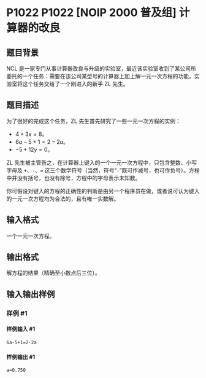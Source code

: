 # P1022 P1022 [NOIP 2000 普及组] 计算器的改良

## 题目背景

NCL 是一家专门从事计算器改良与升级的实验室，最近该实验室收到了某公司所委托的一个任务：需要在该公司某型号的计算器上加上解一元一次方程的功能。实验室将这个任务交给了一个刚进入的新手 ZL 先生。


## 题目描述

为了很好的完成这个任务，ZL 先生首先研究了一些一元一次方程的实例：

- $4+3x=8$。
- $6a-5+1=2-2a$。
- $-5+12y=0$。

ZL 先生被主管告之，在计算器上键入的一个一元一次方程中，只包含整数、小写字母及 `+`、`-`、`=` 这三个数学符号（当然，符号“`-`”既可作减号，也可作负号）。方程中并没有括号，也没有除号，方程中的字母表示未知数。

你可假设对键入的方程的正确性的判断是由另一个程序员在做，或者说可认为键入的一元一次方程均为合法的，且有唯一实数解。


## 输入格式

一个一元一次方程。


## 输出格式

解方程的结果（精确至小数点后三位）。


## 输入输出样例

### 样例 #1

#### 样例输入 #1

```
6a-5+1=2-2a
```

#### 样例输出 #1

```
a=0.750
```
